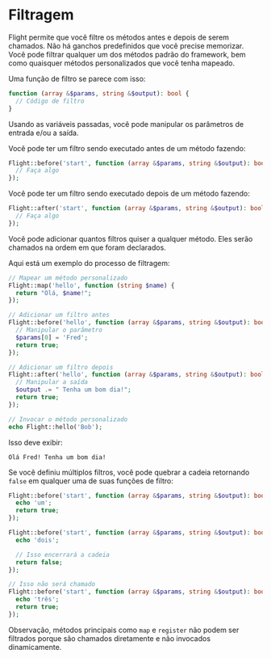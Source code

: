 # Filtragem

Flight permite que você filtre os métodos antes e depois de serem chamados. Não há ganchos predefinidos que você precise memorizar. Você pode filtrar qualquer um dos métodos padrão do framework, bem como quaisquer métodos personalizados que você tenha mapeado.

Uma função de filtro se parece com isso:

```php
function (array &$params, string &$output): bool {
  // Código de filtro
}
```

Usando as variáveis passadas, você pode manipular os parâmetros de entrada e/ou a saída.

Você pode ter um filtro sendo executado antes de um método fazendo:

```php
Flight::before('start', function (array &$params, string &$output): bool {
  // Faça algo
});
```

Você pode ter um filtro sendo executado depois de um método fazendo:

```php
Flight::after('start', function (array &$params, string &$output): bool {
  // Faça algo
});
```

Você pode adicionar quantos filtros quiser a qualquer método. Eles serão chamados na ordem em que foram declarados.

Aqui está um exemplo do processo de filtragem:

```php
// Mapear um método personalizado
Flight::map('hello', function (string $name) {
  return "Olá, $name!";
});

// Adicionar um filtro antes
Flight::before('hello', function (array &$params, string &$output): bool {
  // Manipular o parâmetro
  $params[0] = 'Fred';
  return true;
});

// Adicionar um filtro depois
Flight::after('hello', function (array &$params, string &$output): bool {
  // Manipular a saída
  $output .= " Tenha um bom dia!";
  return true;
});

// Invocar o método personalizado
echo Flight::hello('Bob');
```

Isso deve exibir:

```
Olá Fred! Tenha um bom dia!
```

Se você definiu múltiplos filtros, você pode quebrar a cadeia retornando `false`
em qualquer uma de suas funções de filtro:

```php
Flight::before('start', function (array &$params, string &$output): bool {
  echo 'um';
  return true;
});

Flight::before('start', function (array &$params, string &$output): bool {
  echo 'dois';

  // Isso encerrará a cadeia
  return false;
});

// Isso não será chamado
Flight::before('start', function (array &$params, string &$output): bool {
  echo 'três';
  return true;
});
```

Observação, métodos principais como `map` e `register` não podem ser filtrados porque
são chamados diretamente e não invocados dinamicamente.